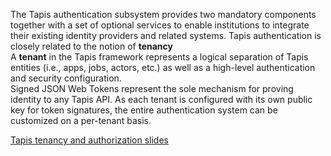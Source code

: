 
The Tapis authentication subsystem provides two mandatory components together with a set of optional services to enable institutions to integrate their existing identity providers and related systems. Tapis authentication is closely related to the notion of **tenancy** <br/>
A **tenant** in the Tapis framework represents a logical separation of Tapis entities (i.e., apps, jobs, actors, etc.) as well as a high-level authentication and security configuration. <br/>
Signed JSON Web Tokens represent the sole mechanism for proving identity to any Tapis API. As each tenant is configured with its own public key for token signatures, the entire authentication system can be customized on a per-tenant basis. 


[Tapis tenancy and authorization slides](https://docs.google.com/presentation/d/12RJSnEim0fhuSP2giu9y4ptBcOnsgpexjPL36LEalYI/edit?usp=sharing)
